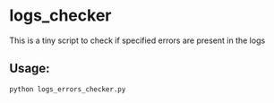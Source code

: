 # logs_checker
This is a tiny script to check if specified errors are present in the logs

## Usage:

`python logs_errors_checker.py`
